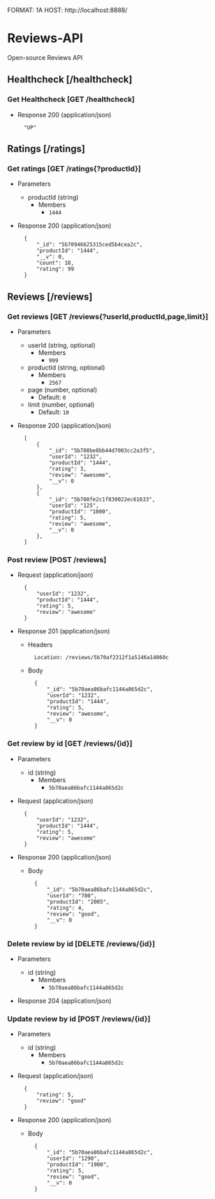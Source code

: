 FORMAT: 1A
HOST: http://localhost:8888/

# Reviews-API

Open-source Reviews API

## Healthcheck [/healthcheck]

### Get Healthcheck [GET /healthcheck]

+ Response 200 (application/json)

        "UP"

## Ratings [/ratings]

### Get ratings [GET /ratings{?productId}]

+ Parameters
    + productId (string)
        + Members
            + `1444`

+ Response 200 (application/json)

        {
            "_id": "5b70946625315ced5b4cea2c",
            "productId": "1444",
            "__v": 0,
            "count": 18,
            "rating": 99
        }

## Reviews [/reviews]

### Get reviews [GET /reviews{?userId,productId,page,limit}]

+ Parameters
    + userId (string, optional)
        + Members
            + `999`
    + productId (string, optional)
        + Members
            + `2567`
    + page (number, optional)
        + Default: `0`
    + limit (number, optional)
        + Default: `10`
    
+ Response 200 (application/json)

        [
            {
                "_id": "5b708be8bb44d7003cc2a3f5",
                "userId": "1232",
                "productId": "1444",
                "rating": 3,
                "review": "awesome",
                "__v": 0
            },
            {
                "_id": "5b708fe2c1f830022ec61633",
                "userId": "125",
                "productId": "1000",
                "rating": 5,
                "review": "awesome",
                "__v": 0
            },
        ]

### Post review [POST /reviews]

+ Request (application/json)

        {
            "userId": "1232",
            "productId": "1444",
            "rating": 5,
            "review": "awesome"
        }

+ Response 201 (application/json)

    + Headers

            Location: /reviews/5b70af2312f1a5146a14060c

    + Body

            {
                "_id": "5b70aea86bafc1144a865d2c",
                "userId": "1232",
                "productId": "1444",
                "rating": 5,
                "review": "awesome",
                "__v": 0
            }

### Get review by id [GET /reviews/{id}]

+ Parameters
    + id (string)
        + Members
            + `5b70aea86bafc1144a865d2c`

+ Request (application/json)

        {
            "userId": "1232",
            "productId": "1444",
            "rating": 5,
            "review": "awesome"
        }

+ Response 200 (application/json)

    + Body

            {
                "_id": "5b70aea86bafc1144a865d2c",
                "userId": "780",
                "productId": "2005",
                "rating": 4,
                "review": "good",
                "__v": 0
            }

### Delete review by id [DELETE /reviews/{id}]

+ Parameters
    + id (string)
        + Members
            + `5b70aea86bafc1144a865d2c`

+ Response 204 (application/json)

### Update review by id [POST /reviews/{id}]

+ Parameters
    + id (string)
        + Members
            + `5b70aea86bafc1144a865d2c`

+ Request (application/json)

        {
            "rating": 5,
            "review": "good"
        }

+ Response 200 (application/json)


    + Body

            {
                "_id": "5b70aea86bafc1144a865d2c",
                "userId": "1290",
                "productId": "1900",
                "rating": 5,
                "review": "good",
                "__v": 0
            }